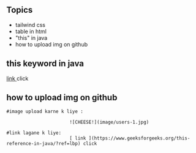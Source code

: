 
## Topics
- tailwind css
- table in html
- "this" in java
- how to upload img on github

## this keyword in java

 [ link ](https://www.geeksforgeeks.org/this-reference-in-java/?ref=lbp) click 



## how to upload img on github
    
    
    #image upload karne k liye :

                           ![CHEESE!](image/users-1.jpg)

    #link lagane k liye:
                           [ link ](https://www.geeksforgeeks.org/this-reference-in-java/?ref=lbp) click

